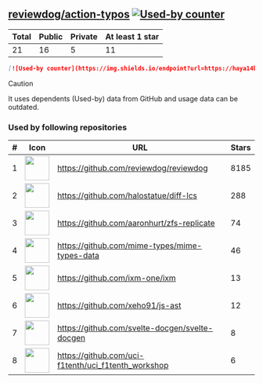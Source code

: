 





## [reviewdog/action-typos](https://github.com/reviewdog/action-typos) [![Used-by counter](https://img.shields.io/endpoint?url=https://haya14busa.github.io/github-used-by/data/reviewdog/action-typos/shieldsio.json)](https://github.com/haya14busa/github-used-by/tree/main/repo/reviewdog/action-typos)

| Total | Public | Private | At least 1 star
| ----- | ------ | ------- | ---------------
| 21 | 16 | 5 | 11 |

```md
[![Used-by counter](https://img.shields.io/endpoint?url=https://haya14busa.github.io/github-used-by/data/reviewdog/action-typos/shieldsio.json)](https://github.com/haya14busa/github-used-by/tree/main/repo/reviewdog/action-typos)
```

> [!CAUTION]
> It uses dependents (Used-by) data from GitHub and usage data can be outdated.

### Used by following repositories

| # | Icon | URL | Stars |
| -- | -- | -- | -- | 
|1|<img src="https://github.com/reviewdog.png" width=50 height=50>|https://github.com/reviewdog/reviewdog|8185|
|2|<img src="https://github.com/halostatue.png" width=50 height=50>|https://github.com/halostatue/diff-lcs|288|
|3|<img src="https://github.com/aaronhurt.png" width=50 height=50>|https://github.com/aaronhurt/zfs-replicate|74|
|4|<img src="https://github.com/mime-types.png" width=50 height=50>|https://github.com/mime-types/mime-types-data|46|
|5|<img src="https://github.com/ixm-one.png" width=50 height=50>|https://github.com/ixm-one/ixm|13|
|6|<img src="https://github.com/xeho91.png" width=50 height=50>|https://github.com/xeho91/js-ast|12|
|7|<img src="https://github.com/svelte-docgen.png" width=50 height=50>|https://github.com/svelte-docgen/svelte-docgen|8|
|8|<img src="https://github.com/uci-f1tenth.png" width=50 height=50>|https://github.com/uci-f1tenth/uci_f1tenth_workshop|6|
